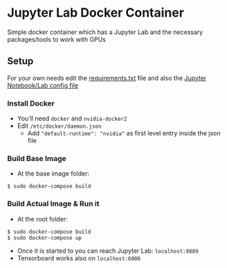 # Jupyter Lab Docker Container

Simple docker container which has a Jupyter Lab and the necessary packages/tools to work with GPUs

## Setup

For your own needs edit the [requirements.txt](conf_files/requirements.txt) file and also the
[Jupyter Notebook/Lab config file](conf_files/jupyter_notebook_config.py)

### Install Docker

- You'll need `docker` and `nvidia-docker2`
- Edit `/etc/docker/daemon.json`
    - Add `"default-runtime": "nvidia"` as first level entry inside the json file

### Build Base Image

- At the base image folder:

```
$ sudo docker-compose build
```

### Build Actual Image & Run it

- At the root folder:

```
$ sudo docker-compose build
$ sudo docker-compose up
```

- Once it is started to you can reach Jupyter Lab: `localhost:8889`
- Tensorboard works also on `localhost:6006`
